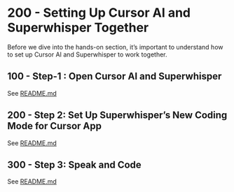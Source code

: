 # 200 - Setting Up Cursor AI and Superwhisper Together

Before we dive into the hands-on section, it’s important to understand how to set up Cursor AI and Superwhisper to work together.

## 100 - Step-1 : Open Cursor AI and Superwhisper

See [README.md](./100/README.md)

## 200 - Step 2: Set Up Superwhisper’s New Coding Mode for Cursor App

See [README.md](./200/README.md)

## 300 - Step 3: Speak and Code

See [README.md](./300/README.md)
